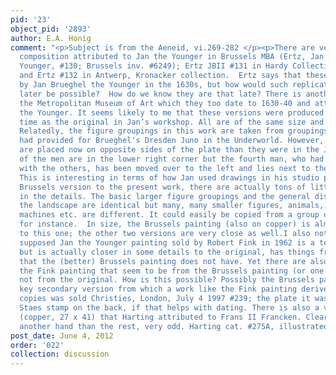 ```yaml
---
pid: '23'
object_pid: '2893'
author: E.A. Honig
comment: "<p>Subject is from the Aeneid, vi.269-282 </p><p>There are versions of this
  composition attributed to Jan the Younger in Brussels MBA (Ertz, Jan Brueghel the
  Younger, #130; Brussels inv. #6249); Ertz JBII #131 in Hardy Collection, Bendorf;
  and Ertz #132 in Antwerp, Kronacker collection.  Ertz says that these were all produced
  by Jan Brueghel the Younger in the 1630s, but how would such replication 30+ years
  later be possible?  How do we know they are that late? There is another copy in
  the Metropolitan Museum of Art which they too date to 1630-40 and attribute to Jan
  the Younger. It seems likely to me that these versions were produced at the same
  time as the original in Jan’s workshop. All are of the same size and on copper supports.
  Relatedly, the figure groupings in this work are taken from groupings that Rottenhammer
  had provided for Brueghel's Dresden Juno in the Underworld. However, the groups
  are placed now on opposite sides of the plate than they were in the Juno. Three
  of the men are in the lower right corner but the fourth man, who had not been tangled
  with the others, has been moved over to the left and lies next to the group of women.
  This is interesting in terms of how Jan used drawings in his studio practice. Comparing
  Brussels version to the present work, there are actually tons of little differences
  in the details. The basic larger figure groupings and the general disposition of
  the landscape are identical but many, many smaller figures, animals, demons, hellish
  machines etc. are different. It could easily be copied from a group of study drawings,
  for instance.  In size, the Brussels painting (also on copper) is almost identical
  to this one; the other two versions are very close as well.I also note that the
  supposed Jan the Younger painting sold by Robert Fink in 1962 is a terrible picture
  but is actually closer in some details to the original, has things from this work
  that the (better) Brussels painting does not have. Yet there are also elements in
  the Fink painting that seem to be from the Brussels painting (or one like it) and
  not from the original. How is this possible? Possibly the Brussels painting is the
  key secondary version from which a work like the Fink painting derives.One of these
  copies was sold Christies, London, July 4 1997 #239; the plate it was on had a P.
  Staes stamp on the back, if that helps with dating. There is also a variant in Munich
  (copper, 27 x 41) that Harting attributed to Frans II Francken. Clearly indeed by
  another hand than the rest, very odd. Harting cat. #275A, illustrated on p.51.</p>"
post_date: June 4, 2012
order: '022'
collection: discussion
---
```


